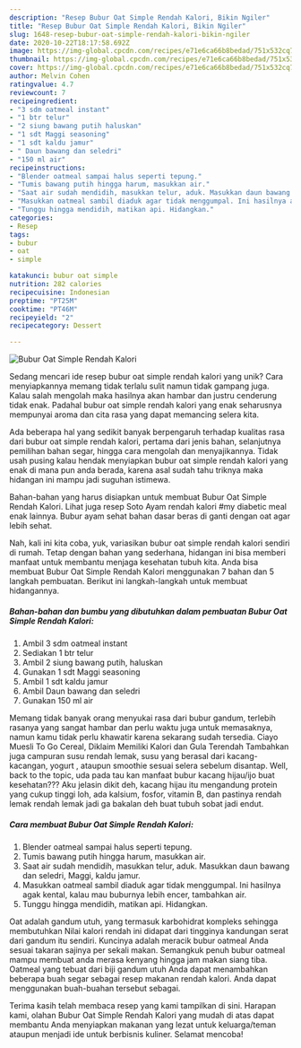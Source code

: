 ```yaml
---
description: "Resep Bubur Oat Simple Rendah Kalori, Bikin Ngiler"
title: "Resep Bubur Oat Simple Rendah Kalori, Bikin Ngiler"
slug: 1648-resep-bubur-oat-simple-rendah-kalori-bikin-ngiler
date: 2020-10-22T18:17:58.692Z
image: https://img-global.cpcdn.com/recipes/e71e6ca66b8bedad/751x532cq70/bubur-oat-simple-rendah-kalori-foto-resep-utama.jpg
thumbnail: https://img-global.cpcdn.com/recipes/e71e6ca66b8bedad/751x532cq70/bubur-oat-simple-rendah-kalori-foto-resep-utama.jpg
cover: https://img-global.cpcdn.com/recipes/e71e6ca66b8bedad/751x532cq70/bubur-oat-simple-rendah-kalori-foto-resep-utama.jpg
author: Melvin Cohen
ratingvalue: 4.7
reviewcount: 7
recipeingredient:
- "3 sdm oatmeal instant"
- "1 btr telur"
- "2 siung bawang putih haluskan"
- "1 sdt Maggi seasoning"
- "1 sdt kaldu jamur"
- " Daun bawang dan seledri"
- "150 ml air"
recipeinstructions:
- "Blender oatmeal sampai halus seperti tepung."
- "Tumis bawang putih hingga harum, masukkan air."
- "Saat air sudah mendidih, masukkan telur, aduk. Masukkan daun bawang dan seledri, Maggi, kaldu jamur."
- "Masukkan oatmeal sambil diaduk agar tidak menggumpal. Ini hasilnya agak kental, kalau mau buburnya lebih encer, tambahkan air."
- "Tunggu hingga mendidih, matikan api. Hidangkan."
categories:
- Resep
tags:
- bubur
- oat
- simple

katakunci: bubur oat simple 
nutrition: 282 calories
recipecuisine: Indonesian
preptime: "PT25M"
cooktime: "PT46M"
recipeyield: "2"
recipecategory: Dessert

---
```



![Bubur Oat Simple Rendah Kalori](https://img-global.cpcdn.com/recipes/e71e6ca66b8bedad/751x532cq70/bubur-oat-simple-rendah-kalori-foto-resep-utama.jpg)

Sedang mencari ide resep bubur oat simple rendah kalori yang unik? Cara menyiapkannya memang tidak terlalu sulit namun tidak gampang juga. Kalau salah mengolah maka hasilnya akan hambar dan justru cenderung tidak enak. Padahal bubur oat simple rendah kalori yang enak seharusnya mempunyai aroma dan cita rasa yang dapat memancing selera kita.

Ada beberapa hal yang sedikit banyak berpengaruh terhadap kualitas rasa dari bubur oat simple rendah kalori, pertama dari jenis bahan, selanjutnya pemilihan bahan segar, hingga cara mengolah dan menyajikannya. Tidak usah pusing kalau hendak menyiapkan bubur oat simple rendah kalori yang enak di mana pun anda berada, karena asal sudah tahu triknya maka hidangan ini mampu jadi suguhan istimewa.

Bahan-bahan yang harus disiapkan untuk membuat Bubur Oat Simple Rendah Kalori. Lihat juga resep Soto Ayam rendah kalori #my diabetic meal enak lainnya. Bubur ayam sehat bahan dasar beras di ganti dengan oat agar lebih sehat.


Nah, kali ini kita coba, yuk, variasikan bubur oat simple rendah kalori sendiri di rumah. Tetap dengan bahan yang sederhana, hidangan ini bisa memberi manfaat untuk membantu menjaga kesehatan tubuh kita. Anda bisa membuat Bubur Oat Simple Rendah Kalori menggunakan 7 bahan dan 5 langkah pembuatan. Berikut ini langkah-langkah untuk membuat hidangannya.

<!--inarticleads1-->

##### Bahan-bahan dan bumbu yang dibutuhkan dalam pembuatan Bubur Oat Simple Rendah Kalori:

1. Ambil 3 sdm oatmeal instant
1. Sediakan 1 btr telur
1. Ambil 2 siung bawang putih, haluskan
1. Gunakan 1 sdt Maggi seasoning
1. Ambil 1 sdt kaldu jamur
1. Ambil  Daun bawang dan seledri
1. Gunakan 150 ml air


Memang tidak banyak orang menyukai rasa dari bubur gandum, terlebih rasanya yang sangat hambar dan perlu waktu juga untuk memasaknya, namun kamu tidak perlu khawatir karena sekarang sudah tersedia. Ciayo Muesli To Go Cereal, Diklaim Memiliki Kalori dan Gula Terendah Tambahkan juga campuran susu rendah lemak, susu yang berasal dari kacang-kacangan, yogurt , ataupun smoothie sesuai selera sebelum disantap. Well, back to the topic, uda pada tau kan manfaat bubur kacang hijau/ijo buat kesehatan??? Aku jelasin dikit deh, kacang hijau itu mengandung protein yang cukup tinggi loh, ada kalsium, fosfor, vitamin B, dan pastinya rendah lemak rendah lemak jadi ga bakalan deh buat tubuh sobat jadi endut. 

<!--inarticleads2-->

##### Cara membuat Bubur Oat Simple Rendah Kalori:

1. Blender oatmeal sampai halus seperti tepung.
1. Tumis bawang putih hingga harum, masukkan air.
1. Saat air sudah mendidih, masukkan telur, aduk. Masukkan daun bawang dan seledri, Maggi, kaldu jamur.
1. Masukkan oatmeal sambil diaduk agar tidak menggumpal. Ini hasilnya agak kental, kalau mau buburnya lebih encer, tambahkan air.
1. Tunggu hingga mendidih, matikan api. Hidangkan.


Oat adalah gandum utuh, yang termasuk karbohidrat kompleks sehingga membutuhkan Nilai kalori rendah ini didapat dari tingginya kandungan serat dari gandum itu sendiri. Kuncinya adalah meracik bubur oatmeal Anda sesuai takaran sajinya per sekali makan. Semangkuk penuh bubur oatmeal mampu membuat anda merasa kenyang hingga jam makan siang tiba. Oatmeal yang tebuat dari biji gandum utuh Anda dapat menambahkan beberapa buah segar sebagai resep makanan rendah kalori. Anda dapat menggunakan buah-buahan tersebut sebagai. 

Terima kasih telah membaca resep yang kami tampilkan di sini. Harapan kami, olahan Bubur Oat Simple Rendah Kalori yang mudah di atas dapat membantu Anda menyiapkan makanan yang lezat untuk keluarga/teman ataupun menjadi ide untuk berbisnis kuliner. Selamat mencoba!
